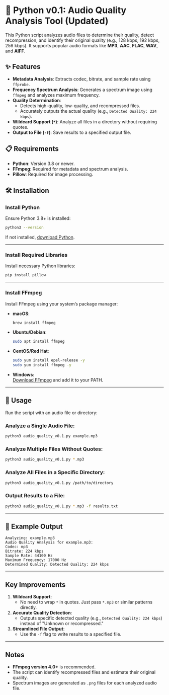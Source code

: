 
# 🎵 Python v0.1: Audio Quality Analysis Tool (Updated)

This Python script analyzes audio files to determine their quality, detect recompression, and identify their original quality (e.g., 128 kbps, 192 kbps, 256 kbps). It supports popular audio formats like **MP3**, **AAC**, **FLAC**, **WAV**, and **AIFF**.

## ✨ Features

- **Metadata Analysis**: Extracts codec, bitrate, and sample rate using `ffprobe`.
- **Frequency Spectrum Analysis**: Generates a spectrum image using `ffmpeg` and analyzes maximum frequency.
- **Quality Determination**:
  - Detects high-quality, low-quality, and recompressed files.
  - Accurately outputs the actual quality (e.g., `Detected Quality: 224 kbps`).
- **Wildcard Support (`*`)**: Analyze all files in a directory without requiring quotes.
- **Output to File (`-f`)**: Save results to a specified output file.

## 📋 Requirements

- **Python**: Version 3.8 or newer.
- **FFmpeg**: Required for metadata and spectrum analysis.
- **Pillow**: Required for image processing.

## 🛠 Installation

### Install Python

Ensure Python 3.8+ is installed:

```bash
python3 --version
```

If not installed, [download Python](https://www.python.org/downloads/).

---

### Install Required Libraries

Install necessary Python libraries:

```bash
pip install pillow
```

---

### Install FFmpeg

Install FFmpeg using your system’s package manager:

- **macOS**:
  ```bash
  brew install ffmpeg
  ```
- **Ubuntu/Debian**:
  ```bash
  sudo apt install ffmpeg
  ```
- **CentOS/Red Hat**:
  ```bash
  sudo yum install epel-release -y
  sudo yum install ffmpeg -y
  ```
- **Windows**:  
  [Download FFmpeg](https://ffmpeg.org/download.html) and add it to your PATH.

---

## 🚀 Usage

Run the script with an audio file or directory:

### Analyze a Single Audio File:
```bash
python3 audio_quality_v0.1.py example.mp3
```

### Analyze Multiple Files Without Quotes:
```bash
python3 audio_quality_v0.1.py *.mp3
```

### Analyze All Files in a Specific Directory:
```bash
python3 audio_quality_v0.1.py /path/to/directory
```

### Output Results to a File:
```bash
python3 audio_quality_v0.1.py *.mp3 -f results.txt
```

---

## 📝 Example Output

```plaintext
Analyzing: example.mp3
Audio Quality Analysis for example.mp3:
Codec: mp3
Bitrate: 224 kbps
Sample Rate: 44100 Hz
Maximum Frequency: 17000 Hz
Determined Quality: Detected Quality: 224 kbps
```

---

## Key Improvements

1. **Wildcard Support**:
   - No need to wrap `*` in quotes. Just pass `*.mp3` or similar patterns directly.
2. **Accurate Quality Detection**:
   - Outputs specific detected quality (e.g., `Detected Quality: 224 kbps`) instead of "Unknown or recompressed."
3. **Streamlined File Output**:
   - Use the `-f` flag to write results to a specified file.

---

## Notes

- **FFmpeg version 4.0+** is recommended.
- The script can identify recompressed files and estimate their original quality.
- Spectrum images are generated as `.png` files for each analyzed audio file.
